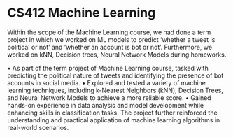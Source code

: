 # CS412 Machine Learning
 Within the scope of the Machine Learning course, we had done a term project in which we worked on ML models to predict ‘whether a tweet is political or not’ and ‘whether an account is bot or not’. Furthermore, we worked on kNN, Decision trees, Neural Network Models during homeworks.

 •	As part of the term project of Machine Learning course, tasked with predicting the political nature of tweets and identifying the presence of bot accounts in social media.
•	Explored and tested a variety of machine learning techniques, including k-Nearest Neighbors (kNN), Decision Trees, and Neural Network Models to achieve a more reliable score. 
•	Gained hands-on experience in data analysis and model development while enhancing skills in classification tasks. The project further reinforced the understanding and practical application of machine learning algorithms in real-world scenarios.


